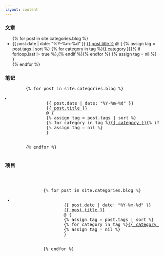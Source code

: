 ```yaml
---
layout: content
---
```


### 文章


<ul class="posts highlight">
    {% for post in site.categories.blog %}
        <li>
            <span class="post-date">{{ post.date | date: "%Y-%m-%d" }}</span>
            <a class="post-link" href="{{ site.baseurl }}{{ post.url }}">{{ post.title }}</a>
            @ {
            {% assign tag = post.tags | sort %}
            {% for category in tag %}<span><a href="{{ site.baseurl }}category/#{{ category }}" class="reserved">{{ category }}</a>{% if forloop.last != true %},{% endif %}</span>{% endfor %}
            {% assign tag = nil %}
            }
        </li>
    {% endfor %}
</ul>



### 笔记

<div class="highlight">
    <pre class="highlight">
        {% for post in site.categories.blog %}
            <li>
                <span class="post-date">{{ post.date | date: "%Y-%m-%d" }}</span>
                <a class="post-link" href="{{ site.baseurl }}{{ post.url }}">{{ post.title }}</a>
                @ {
                {% assign tag = post.tags | sort %}
                {% for category in tag %}<span><a href="{{ site.baseurl }}category/#{{ category }}" class="reserved">{{ category }}</a>{% if forloop.last != true %},{% endif %}</span>{% endfor %}
                {% assign tag = nil %}
                }
            </li>
        {% endfor %}
    </pre>
</div>

### 项目

<div class="highlight">
    <pre class="highlight">
        <ul class="posts">
            {% for post in site.categories.blog %}
                <li>
                    <span class="post-date">{{ post.date | date: "%Y-%m-%d" }}</span>
                    <a class="post-link" href="{{ site.baseurl }}{{ post.url }}">{{ post.title }}</a>
                    @ {
                    {% assign tag = post.tags | sort %}
                    {% for category in tag %}<span><a href="{{ site.baseurl }}category/#{{ category }}" class="reserved">{{ category }}</a>{% if forloop.last != true %},{% endif %}</span>{% endfor %}
                    {% assign tag = nil %}
                    }
                </li>
            {% endfor %}
        </ul>
    </pre>
</div>